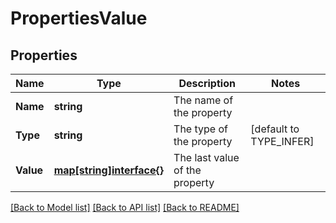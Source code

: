 # PropertiesValue

## Properties

Name | Type | Description | Notes
------------ | ------------- | ------------- | -------------
**Name** | **string** | The name of the property | 
**Type** | **string** | The type of the property | [default to TYPE_INFER]
**Value** | [**map[string]interface{}**](map[string]interface{}.md) | The last value of the property | 

[[Back to Model list]](../README.md#documentation-for-models) [[Back to API list]](../README.md#documentation-for-api-endpoints) [[Back to README]](../README.md)


